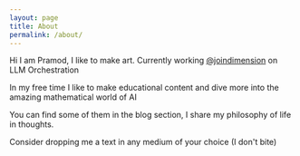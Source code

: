 ```yaml
---
layout: page
title: About
permalink: /about/
---
```

<!-- Fix the link later -->
Hi I am Pramod, I like to make art. Currently working [@joindimension]("https://twitter.com/joindimension") on LLM Orchestration

In my free time I like to make educational content and dive more into the amazing mathematical world of AI

You can find some of them in the blog section, I share my philosophy of life in thoughts.

Consider dropping me a text in any medium of your choice (I don't bite)